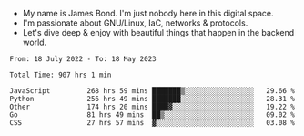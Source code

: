 - My name is James Bond. I'm just nobody here in this digital space. 
- I'm passionate about GNU/Linux, IaC, networks & protocols. 
- Let's dive deep & enjoy with beautiful things that happen in the backend world.


<!--START_SECTION:waka-->

```text
From: 18 July 2022 - To: 18 May 2023

Total Time: 907 hrs 1 min

JavaScript         268 hrs 59 mins ███████▒░░░░░░░░░░░░░░░░░   29.66 %
Python             256 hrs 49 mins ███████░░░░░░░░░░░░░░░░░░   28.31 %
Other              174 hrs 20 mins ████▓░░░░░░░░░░░░░░░░░░░░   19.22 %
Go                 81 hrs 49 mins  ██▒░░░░░░░░░░░░░░░░░░░░░░   09.02 %
CSS                27 hrs 57 mins  ▓░░░░░░░░░░░░░░░░░░░░░░░░   03.08 %
```

<!--END_SECTION:waka-->
